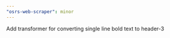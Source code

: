 ```yaml
---
"osrs-web-scraper": minor
---
```


Add transformer for converting single line bold text to header-3
